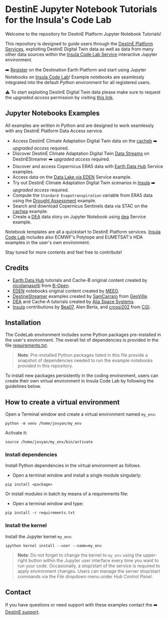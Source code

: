 # DestinE Jupyter Notebook Tutorials for the Insula's Code Lab

Welcome to the repository for DestinE Platform Jupyter Notebook Tutorials!

This repository is designed to guide users through the [DestinE Platform Services](https://platform.destine.eu/services/), exploiting DestinE Digital Twin data as well as data from many other data sources within the [Insula Code Lab Service](https://platform.destine.eu/services/service/insula-code/) interactive Jupyter environment.

➡️ [Register](https://auth.destine.eu/realms/desp/account) on the Destination Earth Platform  and start using Jupyter Notebooks on [Insula Code Lab](https://code.insula.destine.eu)! Example notebooks are seamlessly integrated into the default Python environment for all registered users.

⚠️ To start exploiting DestinE Digital Twin data please make sure to request the *upgraded access* permission by visiting [this link](https://platform.destine.eu/access-policy-upgrade/).

## Jupyter Notebooks Examples

All examples are written in Python and are designed to work seamlessly with any DestinE Platform Data Access service.

* Access DestinE Climate Adaptation Digital Twin data on the [cacheb](./cacheb/cacheb-quickstart.ipynb) ➡️ *upgraded access* required.
* Discover DestinE Climate Adaptation Digital Twin [Data Streams](./DestineStreamer) on DestinEStreamer ➡️ *upgraded access* required.
* Discover and access Copernicus ERA5 data with [Earth Data Hub](./EarthDataHub) Service examples.
* Access data on the [Data Lake via EDEN](./EDEN/EDEN-example.ipynb) Service example.
* Try out DestinE Climate Adaptation Digital Twin scenarios in [Insula](./Insula) ➡️ *upgraded access* required.
* Compute the `Standard Evapotranspiration` variable from ERA5 data using the [Drought Assessment](./Insula/Drought_assessment.ipynb) example.
* Search and download Copernicus Sentinels data via STAC on the [cachea](./cachea/search_and_download.ipynb) example.
* Create a [DEA](https://dea.destine.eu/web/) data story on Jupyter Notebook using [dea](./dea/create-asset/create-asset.ipynb) Service example.

Notebook templates are all a quickstart to DestinE Platform services. [Insula Code Lab](https://code.insula.destine.eu/) includes also ECMWF's Polytope and EUMETSAT's HDA examples in the user's own environment.

Stay tuned for more contents and feel free to contribute!

## Credits

* [Earth Data Hub](https://earthdatahub.com) tutorials and Cache-B original content created by [nicolamasotti](https://github.com/nicolamasotti) from [B-Open](https://www.bopen.eu). 
* [EDEN](https://finder.eden.destine.eu/) notebooks original content created by [MEEO](https://www.meeo.it/).
* [DestineStreamer](https://streamer.destine.eu/) examples created by [SamCarraro](https://github.com/SamCarraro) from [GeoVille](https://www.geoville.com/).
* [DEA](https://dea.destine.eu/web/) and Cache-A tutorials created by [Alia Space Systems](https://www.alia-space.com/).
* [Insula](https://insula.destine.eu/) contributions by [Bea07](https://github.com/Bea07), Alen Berta, and [crossi202](https://github.com/crossi202) from [CGI](https://cgi.com).

## Installation
The CodeLab environment includes some Python packages pre-installed in the user's environment. The overall list of dependencies is provided in the file [requirements.txt](./requirements.txt).
> **Note**: Pre-installed Python packages listed in this file provide a snapshot of dependencies needed to run the example notebooks provided in this repository.

To install new packages persistently in the coding environment, users can create their own virtual environment in Insula Code Lab by following the guidelines below.

## How to create a virtual environment
Open a Terminal window and create a virtual environment named `my_env`: 
```
python -m venv /home/jovyan/my_env
```
Activate it:
```
source /home/jovyan/my_env/bin/activate
```
### Install dependencies
Install Python dependencies in the virtual environment as follows.<br>
* Open a terminal window and install a single module singularly:
```
pip install <package>
```
Or install modules in batch by means of a requirements file:
* Open a terminal window and type:
```
pip install -r requirements.txt
```
### Install the kernel
Install the Jupyter kernel `my_env`:
```
ipython kernel install --user --name=my_env
```
> **Note**: Do not forget to change the kernel to `my_env` using the upper-right button within the Jupyter user interface every time you want to run your code.
> Occasionally, a stop/start of the service is required to apply environment changes. Users can manage the server stop/start commands via the *File* dropdown menu under *Hub Control Panel*.

## Contact
If you have questions or need support with these examples contact the ➡️ [DestinE support](https://platform.destine.eu/support).
